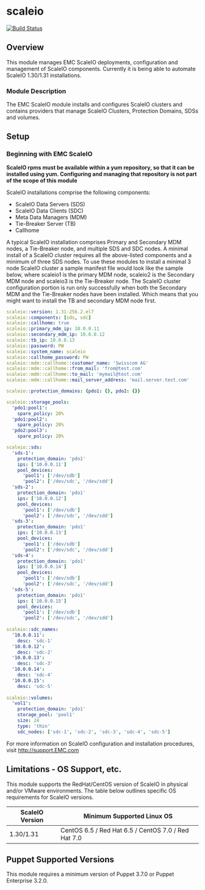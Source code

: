 # scaleio
[![Build Status](https://travis-ci.org/swisscom/puppet-scaleio.svg?branch=master)](https://travis-ci.org/swisscom/puppet-scaleio)

## Overview

This module manages EMC ScaleIO deployments, configuration and management of ScaleIO components. Currently it is being able to automate ScaleIO 1.30/1.31 installations.

### Module Description

The EMC ScaleIO module installs and configures ScaleIO clusters and contains providers that manage ScaleIO Clusters, Protection Domains, SDSs and volumes.

## Setup

### Beginning with EMC ScaleIO

**ScaleIO rpms must be available within a yum repository, so that it can be installed using yum. Configuring and managing that repository is not part of the scope of this module**

ScaleIO installations comprise the following components:
* ScaleIO Data Servers (SDS)
* ScaleIO Data Clients (SDC)
* Meta Data Managers (MDM)
* Tie-Breaker Server (TB)
* Callhome

A typical ScaleIO installation comprises Primary and Secondary MDM nodes, a Tie-Breaker node, and multiple SDS and SDC nodes.
A minimal install of a ScaleIO cluster requires all the above-listed components and a minimum of three SDS nodes.
To use these modules to install a minimal 3 node ScaleIO cluster a sample manifest file would look like the sample below, where scaleio1 is the primary MDM node, scaleio2 is the Secondary MDM node and scaleio3 is the Tie-Breaker node. The ScaleIO cluster configuration portion is run only successfully when both the Secondary MDM and the Tie-Breaker nodes have been installed. Which means that you might want to install the TB and secondary MDM node first.

```yaml
scaleio::version: 1.31-256.2.el7
scaleio::components: [sds, sdc]
scaleio::callhome: true
scaleio::primary_mdm_ip: 10.0.0.11
scaleio::secondary_mdm_ip: 10.0.0.12
scaleio::tb_ip: 10.0.0.13
scaleio::password: PW
scaleio::system_name: scaleio
scaleio::callhome_password: PW
scaleio::mdm::callhome::customer_name: 'Swisscom AG'
scaleio::mdm::callhome::from_mail: 'from@test.com'
scaleio::mdm::callhome::to_mail: 'mymail@test.com'
scaleio::mdm::callhome::mail_server_address: 'mail.server.test.com'

scaleio::protection_domains: {pdo1: {}, pdo2: {}}

scaleio::storage_pools:
  'pdo1:pool1':
    spare_policy: 20%
  'pdo1:pool2':
    spare_policy: 20%
  'pdo2:pool3':
    spare_policy: 20%

scaleio::sds:
  'sds-1':
    protection_domain: 'pdo1'
    ips: ['10.0.0.11']
    pool_devices:
      'pool1': ['/dev/sdb']
      'pool2': ['/dev/sdc', '/dev/sdd']
  'sds-2':
    protection_domain: 'pdo1'
    ips: ['10.0.0.12']
    pool_devices:
      'pool1': ['/dev/sdb']
      'pool2': ['/dev/sdc', '/dev/sdd']
  'sds-3':
    protection_domain: 'pdo1'
    ips: ['10.0.0.13']
    pool_devices:
      'pool1': ['/dev/sdb']
      'pool2': ['/dev/sdc', '/dev/sdd']
  'sds-4':
    protection_domain: 'pdo1'
    ips: ['10.0.0.14']
    pool_devices:
      'pool1': ['/dev/sdb']    
      'pool2': ['/dev/sdc', '/dev/sdd']
  'sds-5':                                                                                                                                             
    protection_domain: 'pdo1'                                                                                                                          
    ips: ['10.0.0.15']                                                                                                                              
    pool_devices:                                                                                                                                      
      'pool1': ['/dev/sdb']  
      'pool2': ['/dev/sdc', '/dev/sdd']
      
scaleio::sdc_names:                                                                                                                                    
  '10.0.0.11':                                                                                                                                      
    desc: 'sdc-1'                                                                                                                                      
  '10.0.0.12':                                                                                                                                      
    desc: 'sdc-2'                                                                                                                                      
  '10.0.0.13':                                                                                                                                      
    desc: 'sdc-3'                                                                                                                                      
  '10.0.0.14':                                                                                                                                      
    desc: 'sdc-4'                                                                                                                                      
  '10.0.0.15':
    desc: 'sdc-5'
    
scaleio::volumes:
  'vol1':
    protection_domain: 'pdo1'
    storage_pool: 'pool1'
    size: 24
    type: 'thin'
    sdc_nodes: ['sdc-1', 'sdc-2', 'sdc-3', 'sdc-4', 'sdc-5']

```

For more information on ScaleIO configuration and installation procedures, visit http://support.EMC.com

## Limitations - OS Support, etc.

This module supports the RedHat/CentOS version of ScaleIO in physical and/or VMware environments.  The table below outlines specific OS requirements for ScaleIO versions.


| ScaleIO Version  | Minimum Supported Linux OS |
| ---------------- | ------------------ |
| 1.30/1.31        | CentOS 6.5 / Red Hat 6.5 / CentOS 7.0 / Red Hat 7.0         |

## Puppet Supported Versions

This module requires a minimum version of Puppet 3.7.0 or Puppet Enterprise 3.2.0.

